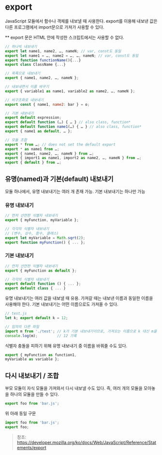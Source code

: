 # export
JavaScript 모듈에서 함수나 객체를 내보낼 때 사용한다. 
export를 이용해 내보낸 값은 다른 프로그램에서 import문으로 가져가 사용할 수 있다.

** export 문은 HTML 안에 작성한 스크립트에서는 사용할 수 없다.


```js
// 하나씩 내보내기
export let name1, name2, …, nameN; // var, const도 동일
export let name1 = …, name2 = …, …, nameN; // var, const도 동일
export function functionName(){...}
export class ClassName {...}

// 목록으로 내보내기
export { name1, name2, …, nameN };

// 내보내면서 이름 바꾸기
export { variable1 as name1, variable2 as name2, …, nameN };

// 비구조화로 내보내기
export const { name1, name2: bar } = o;

// 기본 내보내기
export default expression;
export default function (…) { … } // also class, function*
export default function name1(…) { … } // also class, function*
export { name1 as default, … };

// 모듈 조합
export * from …; // does not set the default export
export * as name1 from …;
export { name1, name2, …, nameN } from …;
export { import1 as name1, import2 as name2, …, nameN } from …;
export { default } from …;
```

## 유명(named)과 기본(default) 내보내기

모듈 하나에서, 유명 내보내기는 여러 개 존재 가능. 
기본 내보내기는 하나만 가능

###  유명 내보내기
```js
// 먼저 선언한 식별자 내보내기
export { myFunction, myVariable };

// 각각의 식별자 내보내기
// (변수, 상수, 함수, 클래스)
export let myVariable = Math.sqrt(2);
export function myFunction() { ... };
```

### 기본 내보내기
```js
// 먼저 선언한 식별자 내보내기
export { myFunction as default };

// 각각의 식별자 내보내기
export default function () { ... };
export default class { ... }
```
유명 내보내기는 여러 값을 내보낼 때 유용.
가져갈 때는 내보낸 이름과 동일한 이름을 사용해야 한다.
기본 내보내기는 어떤 이름으로도 가져올 수 있다.

```js
// test.js
let k; export default k = 12;
```
```js
// 임의의 다른 파일
import m from './test'; // k가 기본 내보내기이므로, 가져오는 이름으로 k 대신 m을 사용해도 문제 없음
console.log(m);         // 12 기록
```
식별자 충돌을 피하기 위해 유명 내보내기 중 이름을 바꿔줄 수도 있다.
```js
export { myFunction as function1,
myVariable as variable };
```

## 다시 내보내기 / 조합
부모 모듈이 자식 모듈을 가져와서 다시 내보낼 수도 있다. 즉, 여러 개의 모듈을 모아놓을 하나의 모듈을 만들 수 있다.
```js
export foo from 'bar.js';
```
위 아래 동일 구문
```js
import foo from 'bar.js';
export foo;
```

> 참조: https://developer.mozilla.org/ko/docs/Web/JavaScript/Reference/Statements/export
